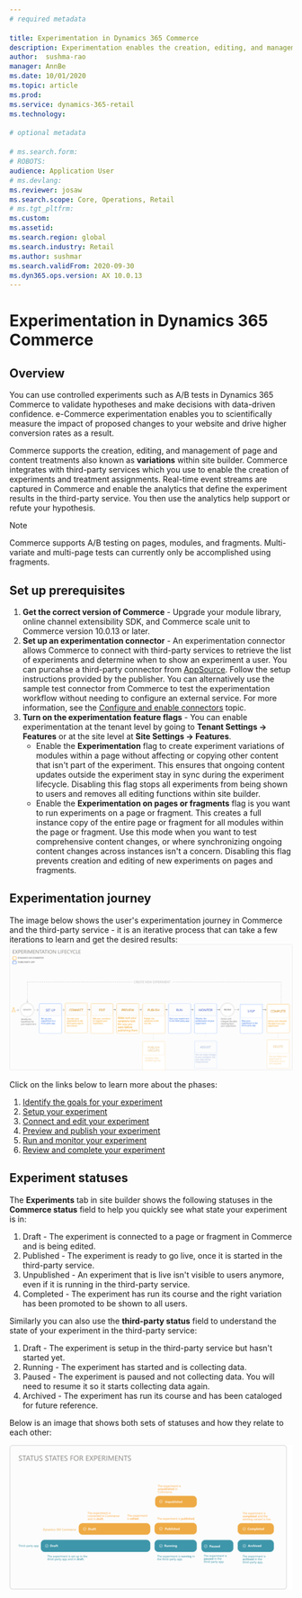 ```yaml
---
# required metadata

title: Experimentation in Dynamics 365 Commerce
description: Experimentation enables the creation, editing, and management of page layout and content treatments in site builder. End-to-end experimentation support is enabled for e-commerce pages and entities within a page.
author:  sushma-rao 
manager: AnnBe
ms.date: 10/01/2020
ms.topic: article
ms.prod: 
ms.service: dynamics-365-retail
ms.technology: 

# optional metadata

# ms.search.form: 
# ROBOTS: 
audience: Application User
# ms.devlang: 
ms.reviewer: josaw
ms.search.scope: Core, Operations, Retail
# ms.tgt_pltfrm: 
ms.custom: 
ms.assetid: 
ms.search.region: global
ms.search.industry: Retail
ms.author: sushmar
ms.search.validFrom: 2020-09-30
ms.dyn365.ops.version: AX 10.0.13
---
```


# Experimentation in Dynamics 365 Commerce

## Overview
You can use controlled experiments such as A/B tests in Dynamics 365 Commerce to validate hypotheses and make decisions with data-driven confidence. e-Commerce experimentation enables you to scientifically measure the impact of proposed changes to your website and drive higher conversion rates as a result.

Commerce supports the creation, editing, and management of page and content treatments also known as **variations** within site builder. Commerce integrates with third-party services which you use to enable the creation of experiments and treatment assignments. Real-time event streams are captured in Commerce and enable the analytics that define the experiment results in the third-party service. You then use the analytics help support or refute your hypothesis.

> [!NOTE]
> Commerce supports A/B testing on pages, modules, and fragments. Multi-variate and multi-page tests can currently only be accomplished using fragments.

## Set up prerequisites
1. **Get the correct version of Commerce** - Upgrade your module library, online channel extensibility SDK, and Commerce scale unit to Commerce version 10.0.13 or later.
1. **Set up an experimentation connector** - An experimentation connector allows Commerce to connect with third-party services to retrieve the list of experiments and determine when to show an experiment a user. You can purcahse a third-party connector from [AppSource](https://appsource.microsoft.com). Follow the setup instructions provided by the publisher. You can alternatively use the sample test connector from Commerce to test the experimentation workflow without needing to configure an external service. For more information, see the [Configure and enable connectors](e-commerce-extensibility/connectors.md) topic. 
1. **Turn on the experimentation feature flags** - You can enable experimentation at the tenant level by going to **Tenant Settings -> Features** or at the site level at **Site Settings -> Features**.
    - Enable the **Experimentation** flag to create experiment variations of modules within a page without affecting or copying other content that isn't part of the experiment. This ensures that ongoing content updates outside the experiment stay in sync during the experiment lifecycle. Disabling this flag stops all experiments from being shown to users and removes all editing functions within site builder.
    - Enable the **Experimentation on pages or fragments** flag is you want to run experiments on a page or fragment. This creates a full instance copy of the entire page or fragment for all modules within the page or fragment. Use this mode when you want to test comprehensive content changes, or where synchronizing ongoing content changes across instances isn't a concern. Disabling this flag prevents creation and editing of new experiments on pages and fragments.
    
## Experimentation journey
The image below shows the user's experimentation journey in Commerce and the third-party service - it is an iterative process that can take a few iterations to learn and get the desired results:
![Experimentation lifecycle](./media/TEST.svg "Experimentation lifecycle")

Click on the links below to learn more about the phases:
1. [Identify the goals for your experiment](experimentation-identify.md)
1. [Setup your experiment](experimentation-setup.md)
1. [Connect and edit your experiment](experimentation-connect-edit.md)
1. [Preview and publish your experiment](experimentation-preview-publish.md)
1. [Run and monitor your experiment](experimentation-run-monitor.md)
1. [Review and complete your experiment](experimentation-review-complete.md)

## Experiment statuses
The **Experiments** tab in site builder shows the following statuses in the **Commerce status** field to help you quickly see what state your experiment is in:
1. Draft - The experiment is connected to a page or fragment in Commerce and is being edited.
1. Published - The experiment is ready to go live, once it is started in the third-party service.
1. Unpublished - An experiment that is live isn't visible to users anymore, even if it is running in the third-party service.
1. Completed - The experiment has run its course and the right variation has been promoted to be shown to all users.

Similarly you can also use the **third-party status** field to understand the state of your experiment in the third-party service:
1. Draft - The experiment is setup in the third-party service but hasn't started yet.
1. Running - The experiment has started and is collecting data.
1. Paused - The experiment is paused and not collecting data. You will need to resume it so it starts collecting data again.
1. Archived - The experiment has run its course and has been cataloged for future reference.

Below is an image that shows both sets of statuses and how they relate to each other:

[ ![](./media/experimentation_statuses.svg) ](./media/experimentation_statuses.svg#lightbox)
